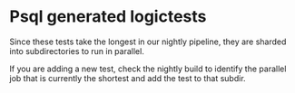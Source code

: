 # Psql generated logictests

Since these tests take the longest in our nightly pipeline, they are sharded
into subdirectories to run in parallel.

If you are adding a new test, check the nightly build to identify the parallel
job that is currently the shortest and add the test to that subdir.
